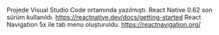 Projede Visual Studio Code ortamında yazılmıştı.
React Native 0.62 son sürüm kullanıldı.
https://reactnative.dev/docs/getting-started
React Navigation 5x ile tab menu oluşturuldu.
https://reactnavigation.org/
